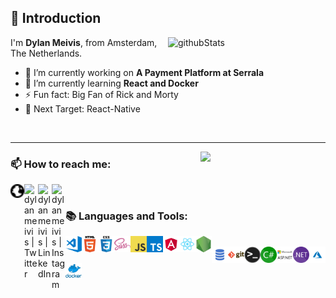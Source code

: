 ## 👋 Introduction

<img align="right" alt="githubStats" width="50%" src="https://github-readme-stats.vercel.app/api?username=dylanmeivis&show_icons=true&hide=stars&count_private=true&theme=prussian">

I'm **Dylan Meivis**, from Amsterdam, The Netherlands.

-   🔭 I’m currently working on **A Payment Platform at Serrala**
-   🌱 I’m currently learning **React and Docker**
-   ⚡ Fun fact: Big Fan of Rick and Morty
-   🎯 Next Target: React-Native

<br />

---

<img align='right' src='https://octodex.github.com/images/daftpunktocat-thomas.gif' width='200"'>

### 📫 How to reach me:
[<img align="left" alt="dylanmeivis.com" width="22px" src="https://raw.githubusercontent.com/iconic/open-iconic/master/svg/globe.svg" />][website]
[<img align="left" alt="dylanmeivis | Twitter" width="22px" src="https://cdn.jsdelivr.net/npm/simple-icons@v3/icons/twitter.svg" />][twitter]
[<img align="left" alt="dylanmeivis | LinkedIn" width="22px" src="https://cdn.jsdelivr.net/npm/simple-icons@v3/icons/linkedin.svg" />][linkedin]
[<img align="left" alt="dylanmeivis | Instagram" width="22px" src="https://cdn.jsdelivr.net/npm/simple-icons@v3/icons/instagram.svg" />][instagram]

<br />

### 📚 Languages and Tools:

<img align="left" alt="Visual Studio Code" width="26px" src="https://raw.githubusercontent.com/github/explore/80688e429a7d4ef2fca1e82350fe8e3517d3494d/topics/visual-studio-code/visual-studio-code.png" />
<img align="left" alt="HTML5" width="26px" src="https://raw.githubusercontent.com/github/explore/80688e429a7d4ef2fca1e82350fe8e3517d3494d/topics/html/html.png" />
<img align="left" alt="CSS3" width="26px" src="https://raw.githubusercontent.com/github/explore/80688e429a7d4ef2fca1e82350fe8e3517d3494d/topics/css/css.png" />
<img align="left" alt="Sass" width="26px" src="https://raw.githubusercontent.com/github/explore/80688e429a7d4ef2fca1e82350fe8e3517d3494d/topics/sass/sass.png" />
<img align="left" alt="JavaScript" width="26px" src="https://raw.githubusercontent.com/github/explore/80688e429a7d4ef2fca1e82350fe8e3517d3494d/topics/javascript/javascript.png" />
<img align="left" alt="Typescript" width="26px" src="https://raw.githubusercontent.com/github/explore/80688e429a7d4ef2fca1e82350fe8e3517d3494d/topics/typescript/typescript.png" />
<img align="left" alt="Angular" width="26px" src="https://raw.githubusercontent.com/github/explore/80688e429a7d4ef2fca1e82350fe8e3517d3494d/topics/angular/angular.png" />
<img align="left" alt="React" width="26px" src="https://raw.githubusercontent.com/github/explore/80688e429a7d4ef2fca1e82350fe8e3517d3494d/topics/react/react.png" />
<img align="left" alt="Node.js" width="26px" src="https://raw.githubusercontent.com/github/explore/80688e429a7d4ef2fca1e82350fe8e3517d3494d/topics/nodejs/nodejs.png" />

<br />

<img align="left" alt="SQL" width="26px" src="https://raw.githubusercontent.com/github/explore/80688e429a7d4ef2fca1e82350fe8e3517d3494d/topics/sql/sql.png" />
<img align="left" alt="Git" width="26px" src="https://raw.githubusercontent.com/github/explore/80688e429a7d4ef2fca1e82350fe8e3517d3494d/topics/git/git.png" />
<img align="left" alt="Terminal" width="26px" src="https://raw.githubusercontent.com/github/explore/80688e429a7d4ef2fca1e82350fe8e3517d3494d/topics/terminal/terminal.png" />
<img align="left" alt="Csharp" width="26px" src="https://raw.githubusercontent.com/github/explore/80688e429a7d4ef2fca1e82350fe8e3517d3494d/topics/csharp/csharp.png" />
<img align="left" alt="aspnet" width="26px" src="https://raw.githubusercontent.com/github/explore/80688e429a7d4ef2fca1e82350fe8e3517d3494d/topics/aspnet/aspnet.png" />
<img align="left" alt="dotnet" width="26px" src="https://raw.githubusercontent.com/github/explore/80688e429a7d4ef2fca1e82350fe8e3517d3494d/topics/dotnet/dotnet.png" />
<img align="left" alt="azure" width="26px" src="https://raw.githubusercontent.com/github/explore/80688e429a7d4ef2fca1e82350fe8e3517d3494d/topics/azure/azure.png" />
<img align="left" alt="docker" width="26px" src="https://raw.githubusercontent.com/github/explore/80688e429a7d4ef2fca1e82350fe8e3517d3494d/topics/docker/docker.png" />



[website]: https://dylanmeivis.com
[twitter]: https://twitter.com/dylanmeivis
[instagram]: https://instagram.com/dylanmeivis
[linkedin]: https://www.linkedin.com/in/dylan-meivis
